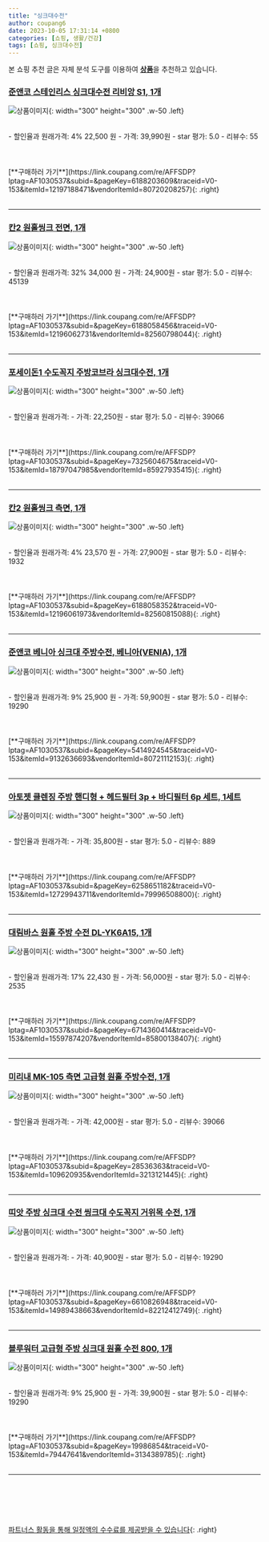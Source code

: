 ```yaml
---
title: "싱크대수전"
author: coupang6
date: 2023-10-05 17:31:14 +0800
categories: [쇼핑, 생활/건강]
tags: [쇼핑, 싱크대수전]
---
```


본 쇼핑 추천 글은 자체 분석 도구를 이용하여 [**상품**](https://link.coupang.com/a/bao1ui)을 추천하고 있습니다.

### [준앤코 스테인리스 싱크대수전 리비앙 S1, 1개](https://link.coupang.com/re/AFFSDP?lptag=AF1030537&subid=&pageKey=6188203609&traceid=V0-153&itemId=12197188471&vendorItemId=80720208257)

![상품이미지](https://thumbnail6.coupangcdn.com/thumbnails/remote/230x230ex/image/vendor_inventory/ddc9/3d8e2548d36927360e54fdca7e43c3f842a2ddcb62659f9997598d5c31e8.png){: width="300" height="300" .w-50 .left}


<br>
- 할인율과 원래가격: 4%  22,500   원
- 가격: 39,990원
- star 평가: 5.0
- 리뷰수: 55
<br>
<br>
<br>
<br>
[**구매하러 가기**](https://link.coupang.com/re/AFFSDP?lptag=AF1030537&subid=&pageKey=6188203609&traceid=V0-153&itemId=12197188471&vendorItemId=80720208257){: .right}
<br>
<br>

---

### [칸2 원홀씽크 전면, 1개](https://link.coupang.com/re/AFFSDP?lptag=AF1030537&subid=&pageKey=6188058456&traceid=V0-153&itemId=12196062731&vendorItemId=82560798044)

![상품이미지](https://thumbnail9.coupangcdn.com/thumbnails/remote/230x230ex/image/vendor_inventory/9893/6d29cb5a16cfff47fbbf6d46f3f4844805dd61bc398bb424294b618d70c6.jpg){: width="300" height="300" .w-50 .left}


<br>
- 할인율과 원래가격: 32%  34,000   원
- 가격: 24,900원
- star 평가: 5.0
- 리뷰수: 45139
<br>
<br>
<br>
<br>
[**구매하러 가기**](https://link.coupang.com/re/AFFSDP?lptag=AF1030537&subid=&pageKey=6188058456&traceid=V0-153&itemId=12196062731&vendorItemId=82560798044){: .right}
<br>
<br>

---

### [포세이돈1 수도꼭지 주방코브라 싱크대수전, 1개](https://link.coupang.com/re/AFFSDP?lptag=AF1030537&subid=&pageKey=7325604675&traceid=V0-153&itemId=18797047985&vendorItemId=85927935415)

![상품이미지](https://thumbnail9.coupangcdn.com/thumbnails/remote/230x230ex/image/retail/images/2023/05/10/16/1/8c640bd2-0609-49c7-92b9-3722dcaa131e.jpg){: width="300" height="300" .w-50 .left}


<br>
- 할인율과 원래가격: 
- 가격: 22,250원
- star 평가: 5.0
- 리뷰수: 39066
<br>
<br>
<br>
<br>
[**구매하러 가기**](https://link.coupang.com/re/AFFSDP?lptag=AF1030537&subid=&pageKey=7325604675&traceid=V0-153&itemId=18797047985&vendorItemId=85927935415){: .right}
<br>
<br>

---

### [칸2 원홀씽크 측면, 1개](https://link.coupang.com/re/AFFSDP?lptag=AF1030537&subid=&pageKey=6188058352&traceid=V0-153&itemId=12196061973&vendorItemId=82560815088)

![상품이미지](https://thumbnail6.coupangcdn.com/thumbnails/remote/230x230ex/image/vendor_inventory/c1eb/4108aab3cab5975502bdb4a277e1069fee05b25648cad99fb9cd9a46dad7.jpg){: width="300" height="300" .w-50 .left}


<br>
- 할인율과 원래가격: 4%  23,570   원
- 가격: 27,900원
- star 평가: 5.0
- 리뷰수: 1932
<br>
<br>
<br>
<br>
[**구매하러 가기**](https://link.coupang.com/re/AFFSDP?lptag=AF1030537&subid=&pageKey=6188058352&traceid=V0-153&itemId=12196061973&vendorItemId=82560815088){: .right}
<br>
<br>

---

### [준앤코 베니아 싱크대 주방수전, 베니아(VENIA), 1개](https://link.coupang.com/re/AFFSDP?lptag=AF1030537&subid=&pageKey=5414924545&traceid=V0-153&itemId=9132636693&vendorItemId=80721112153)

![상품이미지](https://thumbnail8.coupangcdn.com/thumbnails/remote/230x230ex/image/vendor_inventory/ffbe/6fa768e0f17fbbb0c1dd542b1e6122afc78aed402001c76dbd84d2628acb.png){: width="300" height="300" .w-50 .left}


<br>
- 할인율과 원래가격: 9%  25,900   원
- 가격: 59,900원
- star 평가: 5.0
- 리뷰수: 19290
<br>
<br>
<br>
<br>
[**구매하러 가기**](https://link.coupang.com/re/AFFSDP?lptag=AF1030537&subid=&pageKey=5414924545&traceid=V0-153&itemId=9132636693&vendorItemId=80721112153){: .right}
<br>
<br>

---

### [아토젯 클렌징 주방 핸디형 + 헤드필터 3p + 바디필터 6p 세트, 1세트](https://link.coupang.com/re/AFFSDP?lptag=AF1030537&subid=&pageKey=6258651182&traceid=V0-153&itemId=12729943711&vendorItemId=79996508800)

![상품이미지](https://thumbnail10.coupangcdn.com/thumbnails/remote/230x230ex/image/retail/images/801849433689155-9a687df7-f925-4d45-ae67-06385e28314b.jpg){: width="300" height="300" .w-50 .left}


<br>
- 할인율과 원래가격: 
- 가격: 35,800원
- star 평가: 5.0
- 리뷰수: 889
<br>
<br>
<br>
<br>
[**구매하러 가기**](https://link.coupang.com/re/AFFSDP?lptag=AF1030537&subid=&pageKey=6258651182&traceid=V0-153&itemId=12729943711&vendorItemId=79996508800){: .right}
<br>
<br>

---

### [대림바스 원홀 주방 수전 DL-YK6A15, 1개](https://link.coupang.com/re/AFFSDP?lptag=AF1030537&subid=&pageKey=6714360414&traceid=V0-153&itemId=15597874207&vendorItemId=85800138407)

![상품이미지](https://thumbnail10.coupangcdn.com/thumbnails/remote/230x230ex/image/vendor_inventory/30cf/53dc99e9f09fcbf9b9f5e88c96d067b51822c74d21f546b6e1a4cf730176.jpg){: width="300" height="300" .w-50 .left}


<br>
- 할인율과 원래가격: 17%  22,430   원
- 가격: 56,000원
- star 평가: 5.0
- 리뷰수: 2535
<br>
<br>
<br>
<br>
[**구매하러 가기**](https://link.coupang.com/re/AFFSDP?lptag=AF1030537&subid=&pageKey=6714360414&traceid=V0-153&itemId=15597874207&vendorItemId=85800138407){: .right}
<br>
<br>

---

### [미리내 MK-105 측면 고급형 원홀 주방수전, 1개](https://link.coupang.com/re/AFFSDP?lptag=AF1030537&subid=&pageKey=28536363&traceid=V0-153&itemId=109620935&vendorItemId=3213121445)

![상품이미지](https://thumbnail7.coupangcdn.com/thumbnails/remote/230x230ex/image/retail/images/4278501618292733-121ba20a-9e5e-439d-83d5-abe0e5c2b5de.jpg){: width="300" height="300" .w-50 .left}


<br>
- 할인율과 원래가격: 
- 가격: 42,000원
- star 평가: 5.0
- 리뷰수: 39066
<br>
<br>
<br>
<br>
[**구매하러 가기**](https://link.coupang.com/re/AFFSDP?lptag=AF1030537&subid=&pageKey=28536363&traceid=V0-153&itemId=109620935&vendorItemId=3213121445){: .right}
<br>
<br>

---

### [띠앗 주방 싱크대 수전 씽크대 수도꼭지 거위목 수전, 1개](https://link.coupang.com/re/AFFSDP?lptag=AF1030537&subid=&pageKey=6610826948&traceid=V0-153&itemId=14989438663&vendorItemId=82212412749)

![상품이미지](https://thumbnail9.coupangcdn.com/thumbnails/remote/230x230ex/image/vendor_inventory/43cc/447644ad467f56af695cef0b8ab957bb8b6b5976e966eeac893278046a82.png){: width="300" height="300" .w-50 .left}


<br>
- 할인율과 원래가격: 
- 가격: 40,900원
- star 평가: 5.0
- 리뷰수: 19290
<br>
<br>
<br>
<br>
[**구매하러 가기**](https://link.coupang.com/re/AFFSDP?lptag=AF1030537&subid=&pageKey=6610826948&traceid=V0-153&itemId=14989438663&vendorItemId=82212412749){: .right}
<br>
<br>

---

### [블루워터 고급형 주방 싱크대 원홀 수전 800, 1개](https://link.coupang.com/re/AFFSDP?lptag=AF1030537&subid=&pageKey=19986854&traceid=V0-153&itemId=79447641&vendorItemId=3134389785)

![상품이미지](https://thumbnail10.coupangcdn.com/thumbnails/remote/230x230ex/image/retail/images/4694615129792761-23918f92-80a3-4355-b8f9-c126949e7d07.jpg){: width="300" height="300" .w-50 .left}


<br>
- 할인율과 원래가격: 9%  25,900   원
- 가격: 39,900원
- star 평가: 5.0
- 리뷰수: 19290
<br>
<br>
<br>
<br>
[**구매하러 가기**](https://link.coupang.com/re/AFFSDP?lptag=AF1030537&subid=&pageKey=19986854&traceid=V0-153&itemId=79447641&vendorItemId=3134389785){: .right}
<br>
<br>

---
<br><br><br><br><br> [파트너스 활동을 통해 일정액의 수수료를 제공받을 수 있습니다](https://link.coupang.com/a/bao1ui){: .right}